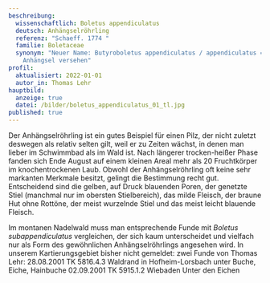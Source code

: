 ```yaml
---
beschreibung:
  wissenschaftlich: Boletus appendiculatus
  deutsch: Anhängselröhrling
  referenz: "Schaeff. 1774 "
  familie: Boletaceae
  synonym: "Neuer Name: Butyroboletus appendiculatus / appendiculatus = mit einem
    Anhängsel versehen"
profil:
  aktualisiert: 2022-01-01
  autor_in: Thomas Lehr
hauptbild:
  anzeige: true
  datei: /bilder/boletus_appendiculatus_01_tl.jpg
published: true
---
```

Der Anhängselröhrling ist ein gutes Beispiel für einen Pilz, der nicht zuletzt deswegen als relativ selten gilt, weil er zu Zeiten wächst, in denen man lieber im Schwimmbad als im Wald ist. Nach längerer trocken-heißer Phase fanden sich Ende August auf einem kleinen Areal mehr als 20 Fruchtkörper im knochentrockenen Laub. Obwohl der Anhängselröhrling oft keine sehr markanten Merkmale besitzt, gelingt die Bestimmung recht gut. Entscheidend sind die gelben, auf Druck blauenden Poren, der genetzte Stiel (manchmal nur im obersten Stielbereich), das milde Fleisch, der braune Hut ohne Rottöne, der meist wurzelnde Stiel und das meist leicht blauende Fleisch.

Im montanen Nadelwald muss man entsprechende Funde mit *Boletus subappendiculatus* vergleichen, der sich kaum unterscheidet und vielfach nur als Form des gewöhnlichen Anhängselröhrlings angesehen wird.
In unserem Kartierungsgebiet bisher nicht gemeldet: zwei Funde von Thomas Lehr: 28.08.2001 TK 5816.4.3 Waldrand in Hofheim-Lorsbach unter Buche, Eiche, Hainbuche 02.09.2001 TK 5915.1.2 Wiebaden Unter den Eichen